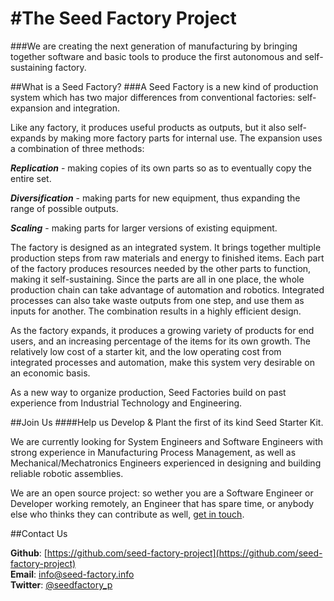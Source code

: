 #The Seed Factory Project
===========================

###We are creating the next generation of manufacturing by bringing together software and basic tools to produce the first autonomous and self-sustaining factory.


##What is a Seed Factory?
###A Seed Factory is a new kind of production system which has two major differences from conventional factories: self-expansion and integration.

Like any factory, it produces useful products as outputs, but it also self-expands by making more factory parts for internal use. The expansion uses a combination of three methods:

***Replication*** - making copies of its own parts so as to eventually copy the entire set.

***Diversification*** - making parts for new equipment, thus expanding the range of possible outputs.

***Scaling*** - making parts for larger versions of existing equipment.

The factory is designed as an integrated system. It brings together multiple production steps from raw materials and energy to finished items. Each part of the factory produces resources needed by the other parts to function, making it self-sustaining. Since the parts are all in one place, the whole production chain can take advantage of automation and robotics. Integrated processes can also take waste outputs from one step, and use them as inputs for another. The combination results in a highly efficient design.

As the factory expands, it produces a growing variety of products for end users, and an increasing percentage of the items for its own growth. The relatively low cost of a starter kit, and the low operating cost from integrated processes and automation, make this system very desirable on an economic basis.

As a new way to organize production, Seed Factories build on past experience from Industrial Technology and Engineering. 


##Join Us
####Help us Develop & Plant the first of its kind Seed Starter Kit. 

We are currently looking for System Engineers and Software Engineers with strong experience in Manufacturing Process Management, as well as Mechanical/Mechatronics Engineers experienced in designing and building reliable robotic assemblies.

We are an open source project: so wether you are a Software Engineer or Developer working remotely, an Engineer that has spare time, or anybody else who thinks they can contribute as well, [get in touch](mailto:info@seed-factory.info).




##Contact Us

**Github**: [https://github.com/seed-factory-project](https://github.com/seed-factory-project)<br>
**Email**: [info@seed-factory.info](mailto:info@seed-factory.info)<br>
**Twitter**: [@seedfactory_p](https://twitter.com/seedfactory_p)

